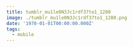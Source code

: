 ```yaml
---
title: tumblr_mu1le0N3Jc1rdf37to1_1280
image: ./tumblr_mu1le0N3Jc1rdf37to1_1280.png
date: '1970-01-01T00:00:00.000Z'
tags:
  - mobile
---
```


